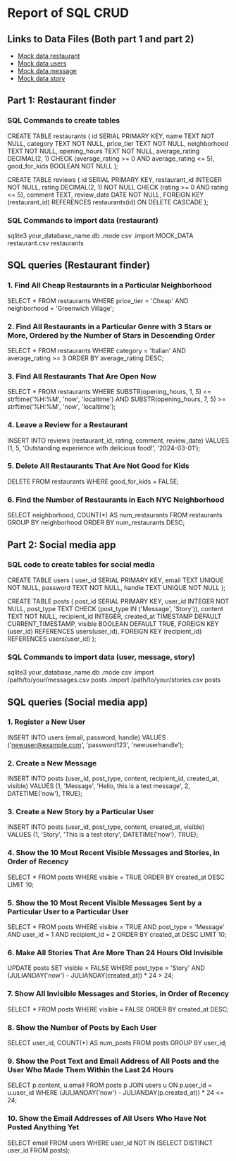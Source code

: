 # Report of SQL CRUD

## Links to Data Files (Both part 1 and part 2)
- [Mock data restaurant](./data/MOCK_DATA%20restaurant.csv)
- [Mock data users](./data/MOCK_DATA%20users.csv)
- [Mock data message](./data/MOCK_DATA%20message.csv)
- [Mock data story](./data/MOCK_DATA%20story.csv)

## Part 1: Restaurant finder

### SQL Commands to create tables
CREATE TABLE restaurants (
    id SERIAL PRIMARY KEY,
    name TEXT NOT NULL,
    category TEXT NOT NULL,
    price_tier TEXT NOT NULL,
    neighborhood TEXT NOT NULL,
    opening_hours TEXT NOT NULL,
    average_rating DECIMAL(2, 1) CHECK (average_rating >= 0 AND average_rating <= 5),
    good_for_kids BOOLEAN NOT NULL
);

CREATE TABLE reviews (
    id SERIAL PRIMARY KEY,
    restaurant_id INTEGER NOT NULL,
    rating DECIMAL(2, 1) NOT NULL CHECK (rating >= 0 AND rating <= 5),
    comment TEXT,
    review_date DATE NOT NULL,
    FOREIGN KEY (restaurant_id) REFERENCES restaurants(id) ON DELETE CASCADE
);

### SQL Commands to import data (restaurant)
sqlite3 your_database_name.db
.mode csv
.import MOCK_DATA restaurant.csv restaurants

## SQL queries (Restaurant finder)

### 1. Find All Cheap Restaurants in a Particular Neighborhood
SELECT * FROM restaurants
WHERE price_tier = 'Cheap'
AND neighborhood = 'Greenwich Village';

### 2. Find All Restaurants in a Particular Genre with 3 Stars or More, Ordered by the Number of Stars in Descending Order
SELECT * FROM restaurants
WHERE category = 'Italian'
AND average_rating >= 3
ORDER BY average_rating DESC;

### 3. Find All Restaurants That Are Open Now
SELECT * FROM restaurants
WHERE SUBSTR(opening_hours, 1, 5) <= strftime('%H:%M', 'now', 'localtime')
AND SUBSTR(opening_hours, 7, 5) >= strftime('%H:%M', 'now', 'localtime');

### 4. Leave a Review for a Restaurant
INSERT INTO reviews (restaurant_id, rating, comment, review_date)
VALUES (1, 5, 'Outstanding experience with delicious food!', '2024-03-01');

### 5. Delete All Restaurants That Are Not Good for Kids
DELETE FROM restaurants
WHERE good_for_kids = FALSE;

### 6. Find the Number of Restaurants in Each NYC Neighborhood
SELECT neighborhood, COUNT(*) AS num_restaurants
FROM restaurants
GROUP BY neighborhood
ORDER BY num_restaurants DESC;

## Part 2: Social media app

### SQL code to create tables for social media
CREATE TABLE users (
    user_id SERIAL PRIMARY KEY,
    email TEXT UNIQUE NOT NULL,
    password TEXT NOT NULL,
    handle TEXT UNIQUE NOT NULL
);

CREATE TABLE posts (
    post_id SERIAL PRIMARY KEY,
    user_id INTEGER NOT NULL,
    post_type TEXT CHECK (post_type IN ('Message', 'Story')),
    content TEXT NOT NULL,
    recipient_id INTEGER,
    created_at TIMESTAMP DEFAULT CURRENT_TIMESTAMP,
    visible BOOLEAN DEFAULT TRUE,
    FOREIGN KEY (user_id) REFERENCES users(user_id),
    FOREIGN KEY (recipient_id) REFERENCES users(user_id)
);

### SQL Commands to import data (user, message, story)
sqlite3 your_database_name.db
.mode csv
.import /path/to/your/messages.csv posts
.import /path/to/your/stories.csv posts

## SQL queries (Social media app)

### 1. Register a New User
INSERT INTO users (email, password, handle) VALUES ('newuser@example.com', 'password123', 'newuserhandle');

### 2. Create a New Message
INSERT INTO posts (user_id, post_type, content, recipient_id, created_at, visible) 
VALUES (1, 'Message', 'Hello, this is a test message', 2, DATETIME('now'), TRUE);

### 3. Create a New Story by a Particular User
INSERT INTO posts (user_id, post_type, content, created_at, visible) 
VALUES (1, 'Story', 'This is a test story', DATETIME('now'), TRUE);

### 4. Show the 10 Most Recent Visible Messages and Stories, in Order of Recency
SELECT * FROM posts 
WHERE visible = TRUE 
ORDER BY created_at DESC 
LIMIT 10;

### 5. Show the 10 Most Recent Visible Messages Sent by a Particular User to a Particular User
SELECT * FROM posts 
WHERE visible = TRUE AND post_type = 'Message' AND user_id = 1 AND recipient_id = 2 
ORDER BY created_at DESC 
LIMIT 10;

### 6. Make All Stories That Are More Than 24 Hours Old Invisible
UPDATE posts 
SET visible = FALSE 
WHERE post_type = 'Story' AND (JULIANDAY('now') - JULIANDAY(created_at)) * 24 > 24;

### 7. Show All Invisible Messages and Stories, in Order of Recency
SELECT * FROM posts 
WHERE visible = FALSE 
ORDER BY created_at DESC;

### 8. Show the Number of Posts by Each User
SELECT user_id, COUNT(*) AS num_posts 
FROM posts 
GROUP BY user_id;

### 9. Show the Post Text and Email Address of All Posts and the User Who Made Them Within the Last 24 Hours
SELECT p.content, u.email 
FROM posts p 
JOIN users u ON p.user_id = u.user_id 
WHERE (JULIANDAY('now') - JULIANDAY(p.created_at)) * 24 <= 24;

### 10. Show the Email Addresses of All Users Who Have Not Posted Anything Yet
SELECT email 
FROM users 
WHERE user_id NOT IN (SELECT DISTINCT user_id FROM posts);
